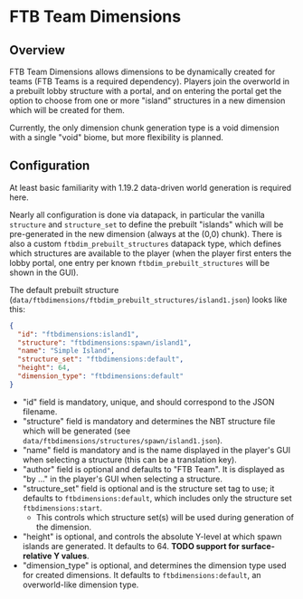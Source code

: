 # FTB Team Dimensions

## Overview

FTB Team Dimensions allows dimensions to be dynamically created for teams (FTB Teams is a required dependency).
Players join the overworld in a prebuilt lobby structure with a portal, and on entering the portal get the option
to choose from one or more "island" structures in a new dimension which will be created for them.

Currently, the only dimension chunk generation type is a void dimension with a single "void" biome, but more flexibility is planned.

## Configuration

At least basic familiarity with 1.19.2 data-driven world generation is required here.

Nearly all configuration is done via datapack, in particular the vanilla `structure` and `structure_set` to define the
prebuilt "islands" which will be pre-generated in the new dimension (always at the (0,0) chunk).  There is also a custom
`ftbdim_prebuilt_structures` datapack type, which defines which structures are available to the player (when the player
first enters the lobby portal, one entry per known `ftbdim_prebuilt_structures` will be shown in the GUI).

The default prebuilt structure (`data/ftbdimensions/ftbdim_prebuilt_structures/island1.json`) looks like this:

```json
{
  "id": "ftbdimensions:island1",
  "structure": "ftbdimensions:spawn/island1",
  "name": "Simple Island",
  "structure_set": "ftbdimensions:default",
  "height": 64,
  "dimension_type": "ftbdimensions:default"
}
```

* "id" field is mandatory, unique, and should correspond to the JSON filename.
* "structure" field is mandatory and determines the NBT structure file which will be generated (see `data/ftbdimensions/structures/spawn/island1.json`).
* "name" field is mandatory and is the name displayed in the player's GUI when selecting a structure (this can be a translation key).
* "author" field is optional and defaults to "FTB Team". It is displayed as "by ..." in the player's GUI when selecting a structure.
* "structure_set" field is optional and is the structure set tag to use; it defaults to `ftbdimensions:default`, which includes only the structure set `ftbdimensions:start`.
  * This controls which structure set(s) will be used during generation of the dimension. 
* "height" is optional, and controls the absolute Y-level at which spawn islands are generated. It defaults to 64. **TODO support for surface-relative Y values**.
* "dimension_type" is optional, and determines the dimension type used for created dimensions. It defaults to `ftbdimensions:default`, an overworld-like dimension type.

